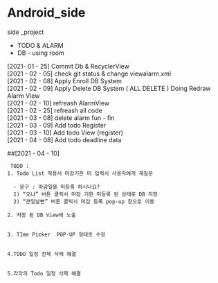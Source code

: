 # Android_side
side _project 
- TODO & ALARM
- DB - using room

[2021- 01 - 25] Commit Db & RecyclerView   
[2021 - 02 - 05] check git status & change viewalarm.xml   
[2021 - 02 - 08] Apply Enroll DB System   
[2021 - 02 - 09] Apply Delete DB System ( ALL DELETE ) Doing Redraw Alarm View   
[2021 - 02 - 10] refreash AlarmView   
[2021 - 02 - 25] refreash all code   
[2021 - 03 - 08] delete alarm fun - fin   
[2021 - 03 - 09] Add todo Register   
[2021 - 03 - 10] Add todo View (register)   
[2021 - 04 - 08] Add todo deadline data   
   
   
   
   
   
##[2021 - 04 - 10] 
    
     TODO :
    1. Todo List 적용시 마감기한 미 입력시 사용자에게 재질문

      - 문구 : 마감일을 미등록 하시나요?
      1) “오냐” 버튼 클릭시 마감 기한 미등록 된 상태로 DB 저장
      2) “큰일날뻔” 버튼 클릭시 마감 등록 pop-up 창으로 이동

    2. 저장 된 DB View에 노출 


    3. TIme Picker  POP-UP 형태로 수정 


    4.TODO 일정 전체 삭제 해결


    5.각각의 Todo 일정 삭제 해결
